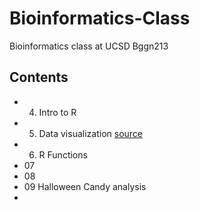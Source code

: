 # Bioinformatics-Class

Bioinformatics class at UCSD Bggn213

## Contents

- 04. Intro to R 
- 05. Data visualization [source](https://github.com/nicolejac16/Bioinformatics-Class/tree/main/class05%20copy)
- 06. R Functions
- 07
- 08
- 09 Halloween Candy analysis
- 
